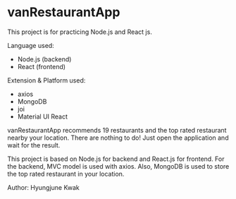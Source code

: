 # vanRestaurantApp

This project is for practicing Node.js and React js.

Language used:
- Node.js (backend)
- React   (frontend)

Extension & Platform used:
- axios
- MongoDB
- joi
- Material UI React

vanRestaurantApp recommends 19 restaurants and the top rated restaurant nearby your location.
There are nothing to do! Just open the application and wait for the result.

This project is based on Node.js for backend and React.js for frontend.
For the backend, MVC model is used with axios. Also, MongoDB is used to store the top rated restaurant in your location.

Author: Hyungjune Kwak
